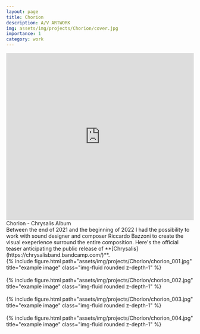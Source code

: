 ```yaml
---
layout: page
title: Chorion
description: A/V ARTWORK
img: assets/img/projects/Chorion/cover.jpg
importance: 1
category: work
---
```


<iframe src="https://player.vimeo.com/video/696691074121212" width="100%" height="450" frameborder="0" allow="autoplay; fullscreen" allowfullscreen></iframe>
<div class="caption">
   Chorion - Chrysalis Album
</div>
Between the end of 2021 and the beginning of 2022 I had the possibility to work with sound designer and composer Riccardo Bazzoni to create the visual exeperience surround the entire composition. Here's the official teaser anticipating the public release of **[Chrysalis](https://chrysalisband.bandcamp.com/)**.

<div class="row justify-content-sm-center">
    <div class="col-sm mt-3 mt-md-0">
        {% include figure.html path="assets/img/projects/Chorion/chorion_001.jpg" title="example image" class="img-fluid rounded z-depth-1" %}
    </div>
</div>

<br />

<div class="row justify-content-sm-center">
    <div class="col-sm mt-3 mt-md-0">
        {% include figure.html path="assets/img/projects/Chorion/chorion_002.jpg" title="example image" class="img-fluid rounded z-depth-1" %}
    </div>
</div>

<br />

<div class="row justify-content-sm-center">
    <div class="col-sm mt-3 mt-md-0">
        {% include figure.html path="assets/img/projects/Chorion/chorion_003.jpg" title="example image" class="img-fluid rounded z-depth-1" %}
    </div>
</div>

<br />

<div class="row justify-content-sm-center">
    <div class="col-sm mt-3 mt-md-0">
        {% include figure.html path="assets/img/projects/Chorion/chorion_004.jpg" title="example image" class="img-fluid rounded z-depth-1" %}
    </div>
</div>



